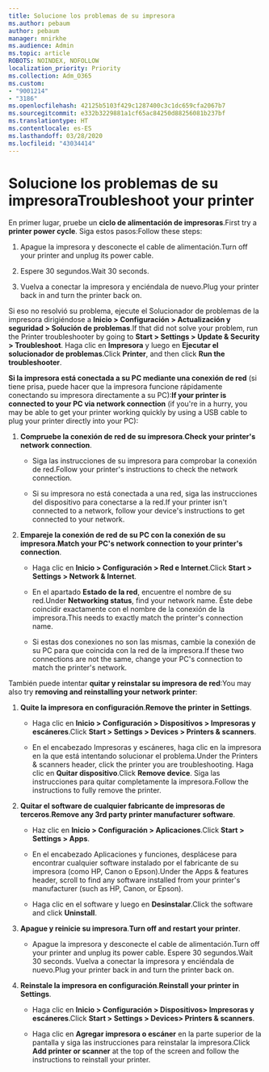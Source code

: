 ```yaml
---
title: Solucione los problemas de su impresora
ms.author: pebaum
author: pebaum
manager: mnirkhe
ms.audience: Admin
ms.topic: article
ROBOTS: NOINDEX, NOFOLLOW
localization_priority: Priority
ms.collection: Adm_O365
ms.custom:
- "9001214"
- "3186"
ms.openlocfilehash: 42125b5103f429c1287400c3c1dc659cfa2067b7
ms.sourcegitcommit: e332b3229881a1cf65ac84250d88256081b237bf
ms.translationtype: HT
ms.contentlocale: es-ES
ms.lasthandoff: 03/28/2020
ms.locfileid: "43034414"
---
```

# <a name="troubleshoot-your-printer"></a><span data-ttu-id="92875-102">Solucione los problemas de su impresora</span><span class="sxs-lookup"><span data-stu-id="92875-102">Troubleshoot your printer</span></span>

<span data-ttu-id="92875-103">En primer lugar, pruebe un **ciclo de alimentación de impresoras**.</span><span class="sxs-lookup"><span data-stu-id="92875-103">First try a **printer power cycle**.</span></span> <span data-ttu-id="92875-104">Siga estos pasos:</span><span class="sxs-lookup"><span data-stu-id="92875-104">Follow these steps:</span></span>

1. <span data-ttu-id="92875-105">Apague la impresora y desconecte el cable de alimentación.</span><span class="sxs-lookup"><span data-stu-id="92875-105">Turn off your printer and unplug its power cable.</span></span>

2. <span data-ttu-id="92875-106">Espere 30 segundos.</span><span class="sxs-lookup"><span data-stu-id="92875-106">Wait 30 seconds.</span></span>

3. <span data-ttu-id="92875-107">Vuelva a conectar la impresora y enciéndala de nuevo.</span><span class="sxs-lookup"><span data-stu-id="92875-107">Plug your printer back in and turn the printer back on.</span></span>

<span data-ttu-id="92875-108">Si eso no resolvió su problema, ejecute el Solucionador de problemas de la impresora dirigiéndose a **Inicio > Configuración > Actualización y seguridad > Solución de problemas**.</span><span class="sxs-lookup"><span data-stu-id="92875-108">If that did not solve your problem, run the Printer troubleshooter by going to **Start > Settings > Update & Security > Troubleshoot**.</span></span> <span data-ttu-id="92875-109">Haga clic en **Impresora** y luego en **Ejecutar el solucionador de problemas**.</span><span class="sxs-lookup"><span data-stu-id="92875-109">Click **Printer**, and then click **Run the troubleshooter**.</span></span>

<span data-ttu-id="92875-110">**Si la impresora está conectada a su PC mediante una conexión de red** (si tiene prisa, puede hacer que la impresora funcione rápidamente conectando su impresora directamente a su PC):</span><span class="sxs-lookup"><span data-stu-id="92875-110">**If your printer is connected to your PC via network connection** (if you're in a hurry, you may be able to get your printer working quickly by using a USB cable to plug your printer directly into your PC):</span></span>

1. <span data-ttu-id="92875-111">**Compruebe la conexión de red de su impresora**.</span><span class="sxs-lookup"><span data-stu-id="92875-111">**Check your printer's network connection**.</span></span>
    
    - <span data-ttu-id="92875-112">Siga las instrucciones de su impresora para comprobar la conexión de red.</span><span class="sxs-lookup"><span data-stu-id="92875-112">Follow your printer's instructions to check the network connection.</span></span>

    - <span data-ttu-id="92875-113">Si su impresora no está conectada a una red, siga las instrucciones del dispositivo para conectarse a la red.</span><span class="sxs-lookup"><span data-stu-id="92875-113">If your printer isn't connected to a network, follow your device's instructions to get connected to your network.</span></span>

2. <span data-ttu-id="92875-114">**Empareje la conexión de red de su PC con la conexión de su impresora**.</span><span class="sxs-lookup"><span data-stu-id="92875-114">**Match your PC's network connection to your printer's connection**.</span></span>

    - <span data-ttu-id="92875-115">Haga clic en **Inicio > Configuración > Red e Internet**.</span><span class="sxs-lookup"><span data-stu-id="92875-115">Click **Start > Settings > Network & Internet**.</span></span>

    - <span data-ttu-id="92875-116">En el apartado **Estado de la red**, encuentre el nombre de su red.</span><span class="sxs-lookup"><span data-stu-id="92875-116">Under **Networking status**, find your network name.</span></span> <span data-ttu-id="92875-117">Éste debe coincidir exactamente con el nombre de la conexión de la impresora.</span><span class="sxs-lookup"><span data-stu-id="92875-117">This needs to exactly match the printer's connection name.</span></span>

    - <span data-ttu-id="92875-118">Si estas dos conexiones no son las mismas, cambie la conexión de su PC para que coincida con la red de la impresora.</span><span class="sxs-lookup"><span data-stu-id="92875-118">If these two connections are not the same, change your PC's connection to match the printer's network.</span></span>

<span data-ttu-id="92875-119">También puede intentar **quitar y reinstalar su impresora de red**:</span><span class="sxs-lookup"><span data-stu-id="92875-119">You may also try **removing and reinstalling your network printer**:</span></span>

1. <span data-ttu-id="92875-120">**Quite la impresora en configuración**.</span><span class="sxs-lookup"><span data-stu-id="92875-120">**Remove the printer in Settings**.</span></span>

    - <span data-ttu-id="92875-121">Haga clic en **Inicio > Configuración > Dispositivos > Impresoras y escáneres**.</span><span class="sxs-lookup"><span data-stu-id="92875-121">Click **Start > Settings > Devices > Printers & scanners**.</span></span>

    - <span data-ttu-id="92875-122">En el encabezado Impresoras y escáneres, haga clic en la impresora en la que está intentando solucionar el problema.</span><span class="sxs-lookup"><span data-stu-id="92875-122">Under the Printers & scanners header, click the printer you are troubleshooting.</span></span> <span data-ttu-id="92875-123">Haga clic en **Quitar dispositivo**.</span><span class="sxs-lookup"><span data-stu-id="92875-123">Click **Remove device**.</span></span> <span data-ttu-id="92875-124">Siga las instrucciones para quitar completamente la impresora.</span><span class="sxs-lookup"><span data-stu-id="92875-124">Follow the instructions to fully remove the printer.</span></span>

2. <span data-ttu-id="92875-125">**Quitar el software de cualquier fabricante de impresoras de terceros**.</span><span class="sxs-lookup"><span data-stu-id="92875-125">**Remove any 3rd party printer manufacturer software**.</span></span>

    - <span data-ttu-id="92875-126">Haz clic en **Inicio > Configuración > Aplicaciones**.</span><span class="sxs-lookup"><span data-stu-id="92875-126">Click **Start > Settings > Apps**.</span></span>

    - <span data-ttu-id="92875-127">En el encabezado Aplicaciones y funciones, desplácese para encontrar cualquier software instalado por el fabricante de su impresora (como HP, Canon o Epson).</span><span class="sxs-lookup"><span data-stu-id="92875-127">Under the Apps & features header, scroll to find any software installed from your printer's manufacturer (such as HP, Canon, or Epson).</span></span>

    - <span data-ttu-id="92875-128">Haga clic en el software y luego en **Desinstalar**.</span><span class="sxs-lookup"><span data-stu-id="92875-128">Click the software and click **Uninstall**.</span></span>

3. <span data-ttu-id="92875-129">**Apague y reinicie su impresora**.</span><span class="sxs-lookup"><span data-stu-id="92875-129">**Turn off and restart your printer**.</span></span>

    - <span data-ttu-id="92875-130">Apague la impresora y desconecte el cable de alimentación.</span><span class="sxs-lookup"><span data-stu-id="92875-130">Turn off your printer and unplug its power cable.</span></span> <span data-ttu-id="92875-131">Espere 30 segundos.</span><span class="sxs-lookup"><span data-stu-id="92875-131">Wait 30 seconds.</span></span> <span data-ttu-id="92875-132">Vuelva a conectar la impresora y enciéndala de nuevo.</span><span class="sxs-lookup"><span data-stu-id="92875-132">Plug your printer back in and turn the printer back on.</span></span>

4. <span data-ttu-id="92875-133">**Reinstale la impresora en configuración**.</span><span class="sxs-lookup"><span data-stu-id="92875-133">**Reinstall your printer in Settings**.</span></span>

    - <span data-ttu-id="92875-134">Haga clic en **Inicio > Configuración > Dispositivos> Impresoras y escáneres**.</span><span class="sxs-lookup"><span data-stu-id="92875-134">Click **Start > Settings > Devices> Printers & scanners**.</span></span>
 
    - <span data-ttu-id="92875-135">Haga clic en **Agregar impresora o escáner** en la parte superior de la pantalla y siga las instrucciones para reinstalar la impresora.</span><span class="sxs-lookup"><span data-stu-id="92875-135">Click **Add printer or scanner** at the top of the screen and follow the instructions to reinstall your printer.</span></span>
